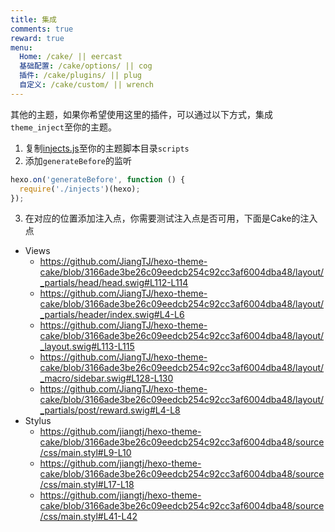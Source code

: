 ```yaml
---
title: 集成
comments: true
reward: true
menu:
  Home: /cake/ || eercast 
  基础配置: /cake/options/ || cog 
  插件: /cake/plugins/ || plug 
  自定义: /cake/custom/ || wrench 
---
```


其他的主题，如果你希望使用这里的插件，可以通过以下方式，集成`theme_inject`至你的主题。

1. 复制[injects.js](https://github.com/JiangTJ/hexo-theme-cake/blob/master/scripts/injects.js)至你的主题脚本目录`scripts`
2. 添加`generateBefore`的监听
  ```js
  hexo.on('generateBefore', function () {
    require('./injects')(hexo);
  });
  ```
3. 在对应的位置添加注入点，你需要测试注入点是否可用，下面是Cake的注入点
  - Views
    - https://github.com/JiangTJ/hexo-theme-cake/blob/3166ade3be26c09eedcb254c92cc3af6004dba48/layout/_partials/head/head.swig#L112-L114
    - https://github.com/JiangTJ/hexo-theme-cake/blob/3166ade3be26c09eedcb254c92cc3af6004dba48/layout/_partials/header/index.swig#L4-L6
    - https://github.com/JiangTJ/hexo-theme-cake/blob/3166ade3be26c09eedcb254c92cc3af6004dba48/layout/_layout.swig#L113-L115
    - https://github.com/JiangTJ/hexo-theme-cake/blob/3166ade3be26c09eedcb254c92cc3af6004dba48/layout/_macro/sidebar.swig#L128-L130
    - https://github.com/JiangTJ/hexo-theme-cake/blob/3166ade3be26c09eedcb254c92cc3af6004dba48/layout/_partials/post/reward.swig#L4-L8
  - Stylus
    - https://github.com/jiangtj/hexo-theme-cake/blob/3166ade3be26c09eedcb254c92cc3af6004dba48/source/css/main.styl#L9-L10
    - https://github.com/jiangtj/hexo-theme-cake/blob/3166ade3be26c09eedcb254c92cc3af6004dba48/source/css/main.styl#L17-L18
    - https://github.com/jiangtj/hexo-theme-cake/blob/3166ade3be26c09eedcb254c92cc3af6004dba48/source/css/main.styl#L41-L42
